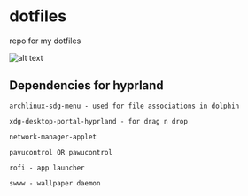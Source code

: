 # dotfiles

repo for my dotfiles

![alt text](https://github.com/achi-0/dotfiles/images/sample.png?raw=true)

## Dependencies for hyprland

```
archlinux-sdg-menu - used for file associations in dolphin

xdg-desktop-portal-hyprland - for drag n drop

network-manager-applet

pavucontrol OR pawucontrol

rofi - app launcher

swww - wallpaper daemon
```
